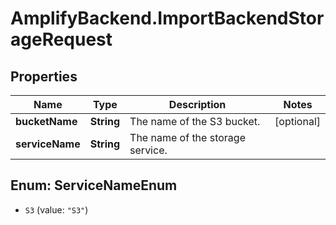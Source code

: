 # AmplifyBackend.ImportBackendStorageRequest

## Properties

Name | Type | Description | Notes
------------ | ------------- | ------------- | -------------
**bucketName** | **String** | The name of the S3 bucket. | [optional] 
**serviceName** | **String** | The name of the storage service. | 



## Enum: ServiceNameEnum


* `S3` (value: `"S3"`)




